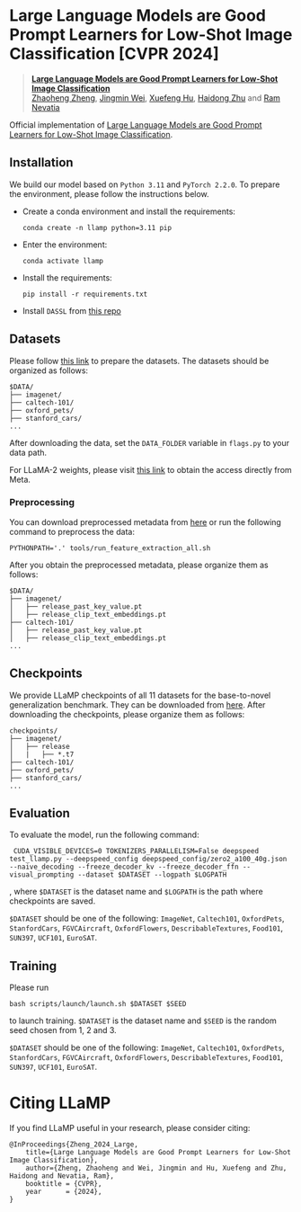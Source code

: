 # Large Language Models are Good Prompt Learners for Low-Shot Image Classification [CVPR 2024]

> [**Large Language Models are Good Prompt Learners for Low-Shot Image Classification**](https://arxiv.org/abs/2305.16681)<br>
> [Zhaoheng Zheng](https://zhaohengz.github.io/), [Jingmin Wei](https://github.com/Weijingmin2000), [Xuefeng Hu](https://xuefenghu.me/), [Haidong Zhu](https://haidongz.github.io) and [Ram Nevatia](https://sites.usc.edu/iris-cvlab/professor-ram-nevatia/)

Official implementation of [Large Language Models are Good Prompt Learners for Low-Shot Image Classification](https://arxiv.org/abs/2312.040761).


## Installation
We build our model based on `Python 3.11` and `PyTorch 2.2.0`. To prepare the environment, please follow the instructions below.

- Create a conda environment and install the requirements:
	```
	conda create -n llamp python=3.11 pip
	```
- Enter the environment:
	```
	conda activate llamp
	```
- Install the requirements:
	```
	pip install -r requirements.txt
	```
- Install `DASSL` from [this repo](https://github.com/KaiyangZhou/Dassl.pytorch)

## Datasets
Please follow [this link](https://github.com/muzairkhattak/PromptSRC/blob/main/docs/DATASETS.md) to prepare the datasets. The datasets should be organized as follows:
```
$DATA/
├── imagenet/
├── caltech-101/
├── oxford_pets/
├── stanford_cars/
...
```

After downloading the data, set the `DATA_FOLDER` variable in `flags.py` to your data path.

For LLaMA-2 weights, please visit [this link](https://huggingface.co/meta-llama/Llama-2-7b-chat-hf) to obtain the access directly from Meta.

### Preprocessing

You can download preprocessed metadata from [here](https://drive.google.com/drive/folders/16BE8Ns05mfLtI5Mv7tbu7LAMYD6HhUjK?usp=sharing) or run the following command to preprocess the data:
```
PYTHONPATH='.' tools/run_feature_extraction_all.sh
```

After you obtain the preprocessed metadata, please organize them as follows:
```
$DATA/
├── imagenet/
│   ├── release_past_key_value.pt
│   ├── release_clip_text_embeddings.pt
├── caltech-101/
│   ├── release_past_key_value.pt
│   ├── release_clip_text_embeddings.pt
...
```

## Checkpoints

We provide LLaMP checkpoints of all 11 datasets for the base-to-novel generalization benchmark. They can be downloaded from [here](https://drive.google.com/drive/folders/16BE8Ns05mfLtI5Mv7tbu7LAMYD6HhUjK?usp=sharing). After downloading the checkpoints, please organize them as follows:
```
checkpoints/
├── imagenet/
│   ├── release
│   |   ├── *.t7
├── caltech-101/
├── oxford_pets/
├── stanford_cars/
...
```


## Evaluation
To evaluate the model, run the following command:
```
 CUDA_VISIBLE_DEVICES=0 TOKENIZERS_PARALLELISM=False deepspeed test_llamp.py --deepspeed_config deepspeed_config/zero2_a100_40g.json --naive_decoding --freeze_decoder_kv --freeze_decoder_ffn --visual_prompting --dataset $DATASET --logpath $LOGPATH
 ```

, where `$DATASET` is the dataset name and `$LOGPATH` is the path where checkpoints are saved. 

`$DATASET` should be one of the following: `ImageNet`, `Caltech101`, `OxfordPets`, `StanfordCars`, `FGVCAircraft`, `OxfordFlowers`, `DescribableTextures`, `Food101`, `SUN397`, `UCF101`, `EuroSAT`.


## Training
Please run
```
bash scripts/launch/launch.sh $DATASET $SEED
```
to launch training. `$DATASET` is the dataset name and `$SEED` is the random seed chosen from 1, 2 and 3. 

`$DATASET` should be one of the following: `ImageNet`, `Caltech101`, `OxfordPets`, `StanfordCars`, `FGVCAircraft`, `OxfordFlowers`, `DescribableTextures`, `Food101`, `SUN397`, `UCF101`, `EuroSAT`.

# Citing LLaMP
If you find LLaMP useful in your research, please consider citing:
```
@InProceedings{Zheng_2024_Large,
  	title={Large Language Models are Good Prompt Learners for Low-Shot Image Classification},
  	author={Zheng, Zhaoheng and Wei, Jingmin and Hu, Xuefeng and Zhu, Haidong and Nevatia, Ram},
    booktitle = {CVPR},
    year      = {2024},
}
```